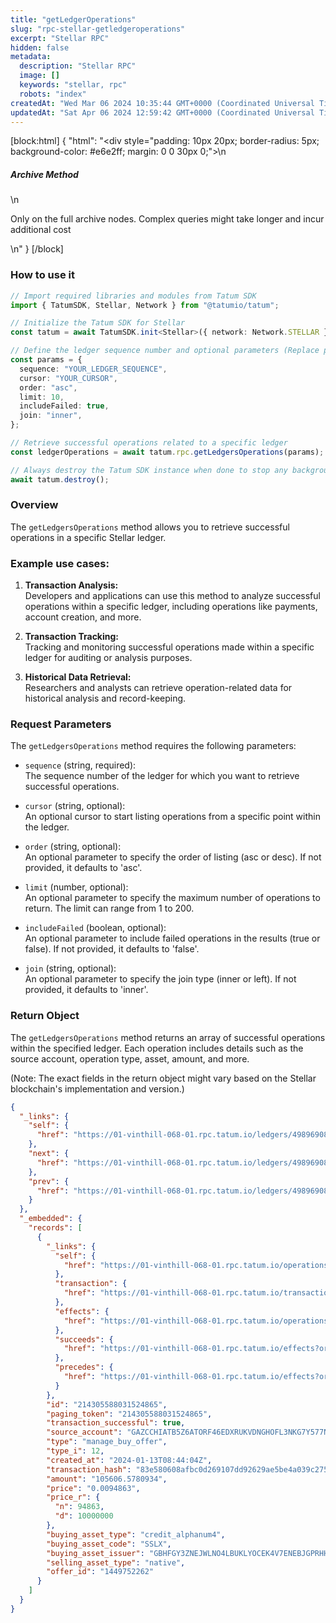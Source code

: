 ```yaml
---
title: "getLedgerOperations"
slug: "rpc-stellar-getledgeroperations"
excerpt: "Stellar RPC"
hidden: false
metadata: 
  description: "Stellar RPC"
  image: []
  keywords: "stellar, rpc"
  robots: "index"
createdAt: "Wed Mar 06 2024 10:35:44 GMT+0000 (Coordinated Universal Time)"
updatedAt: "Sat Apr 06 2024 12:59:42 GMT+0000 (Coordinated Universal Time)"
---
```

[block:html]
{
  "html": "<div style=\"padding: 10px 20px; border-radius: 5px; background-color: #e6e2ff; margin: 0 0 30px 0;\">\n  <h5>Archive Method</h5>\n  <p>Only on the full archive nodes. Complex queries might take longer and incur additional cost</p>\n</div>"
}
[/block]


### How to use it

```typescript
// Import required libraries and modules from Tatum SDK
import { TatumSDK, Stellar, Network } from "@tatumio/tatum";

// Initialize the Tatum SDK for Stellar
const tatum = await TatumSDK.init<Stellar>({ network: Network.STELLAR });

// Define the ledger sequence number and optional parameters (Replace placeholders with actual values and remove redundant)
const params = {
  sequence: "YOUR_LEDGER_SEQUENCE",
  cursor: "YOUR_CURSOR",
  order: "asc",
  limit: 10,
  includeFailed: true,
  join: "inner",
};

// Retrieve successful operations related to a specific ledger
const ledgerOperations = await tatum.rpc.getLedgersOperations(params);

// Always destroy the Tatum SDK instance when done to stop any background processes
await tatum.destroy();
```

### Overview

The `getLedgersOperations` method allows you to retrieve successful operations in a specific Stellar ledger.

### Example use cases:

1. **Transaction Analysis:**  
   Developers and applications can use this method to analyze successful operations within a specific ledger, including operations like payments, account creation, and more.

2. **Transaction Tracking:**  
   Tracking and monitoring successful operations made within a specific ledger for auditing or analysis purposes.

3. **Historical Data Retrieval:**  
   Researchers and analysts can retrieve operation-related data for historical analysis and record-keeping.

### Request Parameters

The `getLedgersOperations` method requires the following parameters:

- `sequence` (string, required):  
  The sequence number of the ledger for which you want to retrieve successful operations.

- `cursor` (string, optional):  
  An optional cursor to start listing operations from a specific point within the ledger.

- `order` (string, optional):  
  An optional parameter to specify the order of listing (asc or desc). If not provided, it defaults to 'asc'.

- `limit` (number, optional):  
  An optional parameter to specify the maximum number of operations to return. The limit can range from 1 to 200.

- `includeFailed` (boolean, optional):  
  An optional parameter to include failed operations in the results (true or false). If not provided, it defaults to 'false'.

- `join` (string, optional):  
  An optional parameter to specify the join type (inner or left). If not provided, it defaults to 'inner'.

### Return Object

The `getLedgersOperations` method returns an array of successful operations within the specified ledger. Each operation includes details such as the source account, operation type, asset, amount, and more.

(Note: The exact fields in the return object might vary based on the Stellar blockchain's implementation and version.)

```json
{
  "_links": {
    "self": {
      "href": "https://01-vinthill-068-01.rpc.tatum.io/ledgers/49896908/operations?cursor=&limit=10&order=asc"
    },
    "next": {
      "href": "https://01-vinthill-068-01.rpc.tatum.io/ledgers/49896908/operations?cursor=214305588031541254&limit=10&order=asc"
    },
    "prev": {
      "href": "https://01-vinthill-068-01.rpc.tatum.io/ledgers/49896908/operations?cursor=214305588031524865&limit=10&order=desc"
    }
  },
  "_embedded": {
    "records": [
      {
        "_links": {
          "self": {
            "href": "https://01-vinthill-068-01.rpc.tatum.io/operations/214305588031524865"
          },
          "transaction": {
            "href": "https://01-vinthill-068-01.rpc.tatum.io/transactions/83e580608afbc0d269107dd92629ae5be4a039c2751896bdf8e357a9cd947ea4"
          },
          "effects": {
            "href": "https://01-vinthill-068-01.rpc.tatum.io/operations/214305588031524865/effects"
          },
          "succeeds": {
            "href": "https://01-vinthill-068-01.rpc.tatum.io/effects?order=desc&cursor=214305588031524865"
          },
          "precedes": {
            "href": "https://01-vinthill-068-01.rpc.tatum.io/effects?order=asc&cursor=214305588031524865"
          }
        },
        "id": "214305588031524865",
        "paging_token": "214305588031524865",
        "transaction_successful": true,
        "source_account": "GAZCCHIATB5Z6ATORF46EDXRUKVDNGHOFL3NKG7Y577NBTSOWMJX2DOS",
        "type": "manage_buy_offer",
        "type_i": 12,
        "created_at": "2024-01-13T08:44:04Z",
        "transaction_hash": "83e580608afbc0d269107dd92629ae5be4a039c2751896bdf8e357a9cd947ea4",
        "amount": "105606.5780934",
        "price": "0.0094863",
        "price_r": {
          "n": 94863,
          "d": 10000000
        },
        "buying_asset_type": "credit_alphanum4",
        "buying_asset_code": "SSLX",
        "buying_asset_issuer": "GBHFGY3ZNEJWLNO4LBUKLYOCEK4V7ENEBJGPRHHX7JU47GWHBREH37UR",
        "selling_asset_type": "native",
        "offer_id": "1449752262"
      }
    ]
  }
}
```
